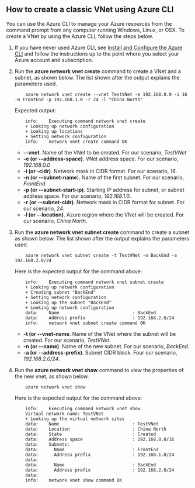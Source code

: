 ## How to create a classic VNet using Azure CLI
You can use the Azure CLI to manage your Azure resources from the command prompt from any computer running Windows, Linux, or OSX. To create a VNet by using the Azure CLI, follow the steps below.

1. If you have never used Azure CLI, see [Install and Configure the Azure CLI](/documentation/articles/cli-install-nodejs/) and follow the instructions up to the point where you select your Azure account and subscription.
2. Run the **azure network vnet create** command to create a VNet and a subnet, as shown below. The list shown after the output explains the parameters used.

    ```
        azure network vnet create --vnet TestVNet -e 192.168.0.0 -i 16 -n FrontEnd -p 192.168.1.0 -r 24 -l "China North"
    ```

    Expected output:

    ```
        info:    Executing command network vnet create
        + Looking up network configuration
        + Looking up locations
        + Setting network configuration
        info:    network vnet create command OK
    ```

    * **--vnet**. Name of the VNet to be created. For our scenario, *TestVNet*
    * **-e (or --address-space)**. VNet address space. For our scenario, *192.168.0.0*
    * **-i (or -cidr)**. Network mask in CIDR format. For our scenario, *16*.
    * **-n (or --subnet-name**). Name of the first subnet. For our scenario, *FrontEnd*.
    * **-p (or --subnet-start-ip)**. Starting IP address for subnet, or subnet address space. For our scenario, *192.168.1.0*.
    * **-r (or --subnet-cidr)**. Network mask in CIDR format for subnet. For our scenario, *24*.
    * **-l (or --location)**. Azure region where the VNet will be created. For our scenario, *China North*.
3. Run the **azure network vnet subnet create** command to create a subnet as shown below. The list shown after the output explains the parameters used.

    ```
        azure network vnet subnet create -t TestVNet -n BackEnd -a 192.168.2.0/24
    ```

    Here is the expected output for the command above:

    ```
        info:    Executing command network vnet subnet create
        + Looking up network configuration
        + Creating subnet "BackEnd"
        + Setting network configuration
        + Looking up the subnet "BackEnd"
        + Looking up network configuration
        data:    Name                            : BackEnd
        data:    Address prefix                  : 192.168.2.0/24
        info:    network vnet subnet create command OK
    ```

    * **-t (or --vnet-name**. Name of the VNet where the subnet will be created. For our scenario, *TestVNet*.
    * **-n (or --name)**. Name of the new subnet. For our scenario, *BackEnd*.
    * **-a (or --address-prefix)**. Subnet CIDR block. Four our scenario, *192.168.2.0/24*.
4. Run the **azure network vnet show** command to view the properties of the new vnet, as shown below.

    ```
        azure network vnet show
    ```

    Here is the expected output for the command above:

    ```
        info:    Executing command network vnet show
        Virtual network name: TestVNet
        + Looking up the virtual network sites
        data:    Name                            : TestVNet
        data:    Location                        : China North
        data:    State                           : Created
        data:    Address space                   : 192.168.0.0/16
        data:    Subnets:
        data:      Name                          : FrontEnd
        data:      Address prefix                : 192.168.1.0/24
        data:
        data:      Name                          : BackEnd
        data:      Address prefix                : 192.168.2.0/24
        data:
        info:    network vnet show command OK
    ```